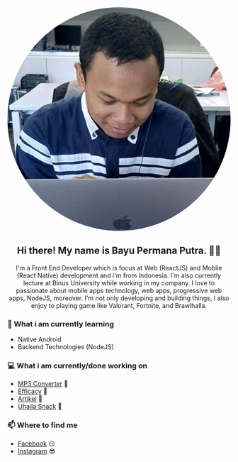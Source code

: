 <!-- ## ![Bayu Permana Putra](assets/profile_picture.jpg) -->
<img src="assets/profile_picture.jpg" style="border-radius: 50%" alt="Profile Picture" />

<h2 align="center">Hi there! My name is Bayu Permana Putra. 👋🤓</h2>
<p style="text-align: center;">I'm a Front End Developer which is focus at Web (ReactJS) and Mobile (React Native) development and i'm from Indonesia. I'm also currently lecture at Binus University while working in my company. I love to passionate about mobile apps technology, web apps, progressive web apps, NodeJS, moreover. I'm not only developing and building things, I also enjoy to playing game like Valorant, Fortnite, and Brawlhalla.</p>

### 📖 What i am currently learning

- Native Android
- Backend Technologies (NodeJS)

### 💻 What i am currently/done working on

- [MP3 Converter](https://babaiyu.github.io/mp3converter/) 🚀
- [Efficacy](https://efficacy.now.sh/) 🚀
- [Artikel](https://artikel.now.sh/) 🚀
- [Uhaila Snack](https://uhaila-snack.now.sh/) 🚀

### 📫 Where to find me

- [Facebook](https://facebook.com/bayu.permanaputra.94/) 😏
- [Instagram](https://instagram.com/babaiyu/) 😎
